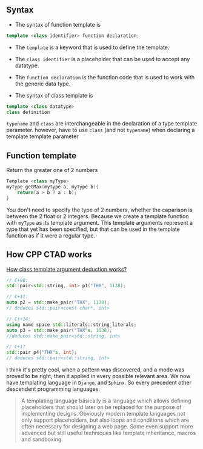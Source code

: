 ## Syntax
* The syntax of function template is
```c++
template <class identifier> function declaration;
```

  * The `template` is a keyword that is used to define the template.
  * The `class identifier` is a placeholder that can be used to accept any datatype.
  * The `function declaration` is the function code that is used to work with the generic data type.


* The syntax of class template is
```c++
template <class datatype>
class definition
```

`typename` and `class` are interchangeable in the declaration of a type template parameter. however, have to use `class` (and not `typename`) when declaring a template template parameter

## Function template
Return the greater one of 2 numbers
```c++
Template <class myType>
myType getMax(myType a, myType b){
    return(a > b ? a : b);
}
```
You don't need to specify the type of 2 numbers, whether the caparison is between the 2 float or 2 integers.
Because we create a template function with `myType` as its template argument. This template arguments represent a type that yet has been specified, but that can be used in the template function as if it were a regular type.



## How CPP CTAD works
[How class template argument deduction works?](https://youtu.be/STJExxBU54M)

```c++
// C+98:
std::pair<std::string, int> p1("THX", 1138);

// C+11:
auto p2 = std::make_pair("THX", 1138);
// deduces std::pair<const char*, int>

// C++14:
using name space std::literals::string_literals;
auto p3 = std::make_pair("THX"s, 1138);
//deduces std::make_pair<std::string, int>

// C+17
std::pair p4{"THX"s, int};
// deduces std::pair<std::string, int>
```

I think it's pretty cool, when a pattern was discovered, and a mode was proved to be right, then it applied in every possible relevant area. We now have templating language in `Django`, and `Sphinx`. So every precedent other descendent programming languages.

> A templating language basically is a language which allows defining placeholders that should later on be replaced for the purpose of implementing designs. Obviously modern template languages not only support placeholders, but also loops and conditions which are often necessary for designing a web page. Some even support more advanced but still useful techniques like template inheritance, macros and sandboxing.
